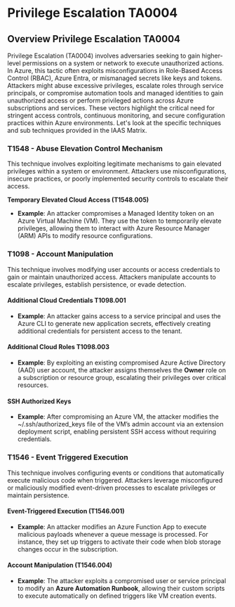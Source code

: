 # Privilege Escalation TA0004

## Overview Privilege Escalation TA0004

Privilege Escalation (TA0004) involves adversaries seeking to gain higher-level permissions on a system or network to execute unauthorized actions. In Azure, this tactic often exploits misconfigurations in Role-Based Access Control (RBAC), Azure Entra, or mismanaged secrets like keys and tokens. Attackers might abuse excessive privileges, escalate roles through service principals, or compromise automation tools and managed identities to gain unauthorized access or perform privileged actions across Azure subscriptions and services. These vectors highlight the critical need for stringent access controls, continuous monitoring, and secure configuration practices within Azure environments. Let's look at the specific techniques and sub techniques provided in the IAAS Matrix.&#x20;

### **T1548 - Abuse Elevation Control Mechanism**

This technique involves exploiting legitimate mechanisms to gain elevated privileges within a system or environment. Attackers use misconfigurations, insecure practices, or poorly implemented security controls to escalate their access.

**Temporary Elevated Cloud Access (T1548.005)**

* **Example**: An attacker compromises a Managed Identity token on an Azure Virtual Machine (VM). They use the token to temporarily elevate privileges, allowing them to interact with Azure Resource Manager (ARM) APIs to modify resource configurations.

### **T1098 - Account Manipulation**

This technique involves modifying user accounts or access credentials to gain or maintain unauthorized access. Attackers manipulate accounts to escalate privileges, establish persistence, or evade detection.

#### **Additional Cloud Credentials T1098.001**

* **Example**: An attacker gains access to a service principal and uses the Azure CLI to generate new application secrets, effectively creating additional credentials for persistent access to the tenant.

#### **Additional Cloud Roles T1098.003**

* **Example**: By exploiting an existing compromised Azure Active Directory (AAD) user account, the attacker assigns themselves the **Owner** role on a subscription or resource group, escalating their privileges over critical resources.

#### **SSH Authorized Keys**

* **Example**: After compromising an Azure VM, the attacker modifies the \~/.ssh/authorized\_keys file of the VM’s admin account via an extension deployment script, enabling persistent SSH access without requiring credentials.

### **T1546 - Event Triggered Execution**

This technique involves configuring events or conditions that automatically execute malicious code when triggered. Attackers leverage misconfigured or maliciously modified event-driven processes to escalate privileges or maintain persistence.

#### **Event-Triggered Execution (T1546.001)**

* **Example**: An attacker modifies an Azure Function App to execute malicious payloads whenever a queue message is processed. For instance, they set up triggers to activate their code when blob storage changes occur in the subscription.

#### **Account Manipulation (T1546.004)**

* **Example**: The attacker exploits a compromised user or service principal to modify an **Azure Automation Runbook**, allowing their custom scripts to execute automatically on defined triggers like VM creation events.

